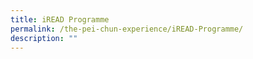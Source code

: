 ```yaml
---
title: iREAD Programme
permalink: /the-pei-chun-experience/iREAD-Programme/
description: ""
---
```

